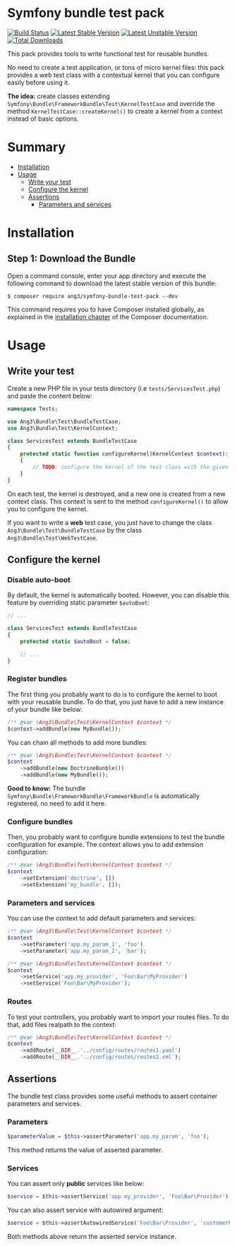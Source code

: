 Symfony bundle test pack
========================

[![Build Status](https://travis-ci.org/Ang3/symfony-bundle-test-pack.svg?branch=master)](https://travis-ci.org/Ang3/symfony-bundle-test-pack) 
[![Latest Stable Version](https://poser.pugx.org/ang3/symfony-bundle-test-pack/v/stable)](https://packagist.org/packages/ang3/symfony-bundle-test-pack) 
[![Latest Unstable Version](https://poser.pugx.org/ang3/symfony-bundle-test-pack/v/unstable)](https://packagist.org/packages/ang3/symfony-bundle-test-pack) 
[![Total Downloads](https://poser.pugx.org/ang3/symfony-bundle-test-pack/downloads)](https://packagist.org/packages/ang3/symfony-bundle-test-pack)

This pack provides tools to write functional test for reusable bundles.

No need to create a test application, or 
tons of micro kernel files: this pack provides a web test class with a contextual kernel 
that you can configure easily before using it.

**The idea:** create classes extending ```Symfony\Bundle\FrameworkBundle\Test\KernelTestCase``` 
and override the method ```KernelTestCase::createKernel()``` to create a kernel from a context instead of basic options.

Summary
=======

- [Installation](#installation)
- [Usage](#usage)
    - [Write your test](#write-your-test)
    - [Configure the kernel](#configure-the-kernel)
    - [Assertions](#assertions)
        - [Parameters and services](#parameters-and-services)

Installation
============

Step 1: Download the Bundle
---------------------------

Open a command console, enter your app directory and execute the
following command to download the latest stable version of this bundle:

```console
$ composer require ang3/symfony-bundle-test-pack --dev
```

This command requires you to have Composer installed globally, as explained
in the [installation chapter](https://getcomposer.org/doc/00-intro.md)
of the Composer documentation.

Usage
=====

Write your test
---------------

Create a new PHP file in your tests directory (i.e ```tests/ServicesTest.php```)  and paste the content below:

```php
namespace Tests;

use Ang3\Bundle\Test\BundleTestCase;
use Ang3\Bundle\Test\KernelContext;

class ServicesTest extends BundleTestCase
{
    protected static function configureKernel(KernelContext $context): void
    {
        // TODO: configure the kernel of the test class with the given context instance.
    }
}
```

On each test, the kernel is destroyed, and a new one is created from a new context class. 
This context is sent to the method ```configureKernel()``` to allow you to configure the kernel.

If you want to write a **web** test case, you just have to change the class ```Ang3\Bundle\Test\BundleTestCase``` 
by the class ```Ang3\Bundle\Test\WebTestCase```.

Configure the kernel
--------------------

### Disable auto-boot

By default, the kernel is automatically booted. 
However, you can disable this feature by overriding static parameter ```$autoBoot```:

```php
// ...

class ServicesTest extends BundleTestCase
{
    protected static $autoBoot = false;

    // ...
}
```

### Register bundles

The first thing you probably want to do is to configure the kernel to boot with your reusable bundle. 
To do that, you just have to add a new instance of your bundle like below:

```php
/** @var \Ang3\Bundle\Test\KernelContext $context */
$context->addBundle(new MyBundle());
```

You can chain all methods to add more bundles:

```php
/** @var \Ang3\Bundle\Test\KernelContext $context */
$context
    ->addBundle(new DoctrineBunble())
    ->addBundle(new MyBundle());
```

**Good to know:** 
The bundle ```Symfony\Bundle\FrameworkBundle\FrameworkBundle``` is automatically registered, no need to add it here.

### Configure bundles

Then, you probably want to configure bundle extensions to test the bundle configuration for example. 
The context allows you to add extension configuration:

```php
/** @var \Ang3\Bundle\Test\KernelContext $context */
$context
    ->setExtension('doctrine', [])
    ->setExtension('my_bundle', []);
```

### Parameters and services

You can use the context to add default parameters and services:

```php
/** @var \Ang3\Bundle\Test\KernelContext $context */
$context
    ->setParameter('app.my_param_1', 'foo')
    ->setParameter('app.my_param_2', 'bar');
```

```php
/** @var \Ang3\Bundle\Test\KernelContext $context */
$context
    ->setService('app.my_provider', 'Foo\Bar\MyProvider')
    ->setService('Foo\Bar\MyProvider');
```

### Routes

To test your controllers, you probably want to import your routes files. 
To do that, add files realpath to the context:

```php
/** @var \Ang3\Bundle\Test\KernelContext $context */
$context
    ->addRoute(__DIR__.'../config/routes/routes1.yaml')
    ->addRoute(__DIR__.'../config/routes/routes2.xml');
```

Assertions
----------

The bundle test class provides some useful methods to assert container parameters and services.

### Parameters

```php
$parameterValue = $this->assertParameter('app.my_param', 'foo');
```

This method returns the value of asserted parameter.

### Services

You can assert only **public** services like below:

```php
$service = $this->assertService('app.my_provider', 'Foo\Bar\Provider');
```

You can also assert service with autowired argument:

```php
$service = $this->assertAutowiredService('Foo\Bar\Provider', 'customerProvider');
```

Both methods above return the asserted service instance.